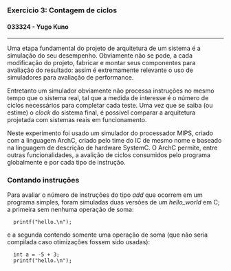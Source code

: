 ### Exercício 3: Contagem de ciclos
#### 033324 - Yugo Kuno

---

Uma etapa fundamental do projeto de arquitetura de um sistema é a simulação do seu desempenho. Obviamente não se pode, a cada modificação do projeto, fabricar e montar seus componentes para avaliação do resultado: assim é extremamente relevante o uso de simuladores para avaliação de performance.

Entretanto um simulador obviamente não processa instruções no mesmo tempo que o sistema real, tal que a medida de interesse é o número de ciclos necessários para completar cada teste. Uma vez que se saiba (ou estime) o _clock_ do sistema final, é possível comparar a arquitetura projetada com sistemas reais em funcionamento.

Neste experimento foi usado um simulador do processador MIPS, criado com a linguagem ArchC, criado pelo time do IC de mesmo nome e baseado na linguagem de descrição de hardware SystemC. O ArchC permite, entre outras funcionalidades, a avalição de ciclos consumidos pelo programa globalmente e por cada tipo de instrução.


### Contando instruções

Para avaliar o número de instruções do tipo _add_ que ocorrem em um programa simples, foram simuladas duas versões de um _hello_world_ em C; a primeira sem nenhuma operação de soma:  
```  
  printf("hello.\n");
```  
e a segunda contendo somente uma operação de soma (que não seria compilada caso otimizações fossem sido usadas):  
```  
  int a = -5 + 3;
  printf("hello.\n");
```  
